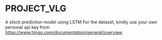 # PROJECT_VLG
A stock prediction model using LSTM 
For the dataset, kindly use your own personal api key from https://www.tiingo.com/documentation/general/overview
